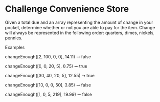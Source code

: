 # Challenge Convenience Store

Given a total due and an array representing the amount of change in your pocket, determine whether or not you are able to pay for the item. Change will always be represented in the following order: quarters, dimes, nickels, pennies.

Examples

changeEnough([2, 100, 0, 0], 14.11) ➞ false

changeEnough([0, 0, 20, 5], 0.75) ➞ true

changeEnough([30, 40, 20, 5], 12.55) ➞ true

changeEnough([10, 0, 0, 50], 3.85) ➞ false

changeEnough([1, 0, 5, 219], 19.99) ➞ false
